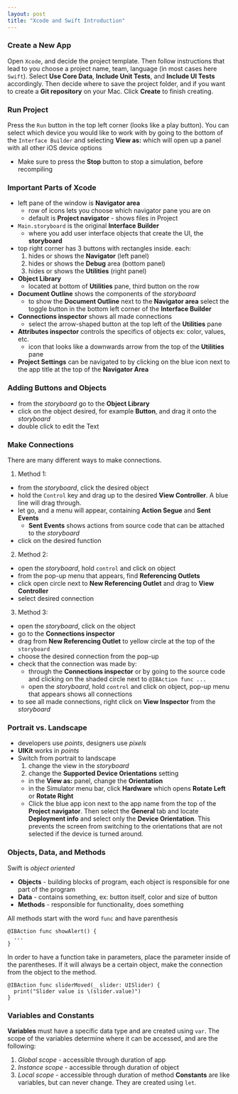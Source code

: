 ```yaml
---
layout: post
title: "Xcode and Swift Introduction"
---
```

### Create a New App
Open `Xcode`, and decide the project template. Then follow instructions that lead to you choose
a project name, team, language (in most cases here `Swift`).  Select **Use Core Data**, **Include Unit Tests**,
and **Include UI Tests** accordingly. Then decide where to save the project folder, and if you want to create
a **Git repository** on your Mac. Click **Create** to finish creating.

### Run Project
Press the `Run` button in the top left corner (looks like a play button).
You can select which device you would like to work with by going to the bottom of the `Interface Builder`
and selecting **View as:** which will open up a panel with all other iOS device options
  * Make sure to press the **Stop** button to stop a simulation, before recompiling

### Important Parts of Xcode
* left pane of the window is **Navigator area**
  * row of icons lets you choose which navigator pane you are on
  * default is **Project navigator** - shows files in Project
* `Main.storyboard` is the original **Interface Builder**
  * where you add user interface objects that create the UI, the **storyboard**
* top right corner has 3 buttons with rectangles inside. each:
  1. hides or shows the **Navigator** (left panel)
  2. hides or shows the **Debug** area (bottom panel)
  3. hides or shows the **Utilities** (right panel)
* **Object Library**
  * located at bottom of **Utilities** pane, third button on the row
* **Document Outline** shows the components of the *storyboard*
  * to show the **Document Outline** next to the **Navigator area** select the toggle button in the bottom left
  corner of the **Interface Builder**
* **Connections inspector** shows all made connections
  * select the arrow-shaped button at the top left of the **Utilities** pane
* **Attributes inspector** controls the specifics of objects ex: color, values, etc.
  * icon that looks like a downwards arrow from the top of the **Utilities** pane
* **Project Settings** can be navigated to by clicking on the blue icon next to the app title at
the top of the **Navigator Area**

### Adding Buttons and Objects
* from the *storyboard* go to the **Object Library**
* click on the object desired, for example **Button**, and drag it onto the *storyboard*
* double click to edit the Text

### Make Connections
There are many different ways to make connections.
1. Method 1:
  * from the *storyboard*, click the desired object
  * hold the `Control` key and drag up to the desired **View Controller**. A blue line will drag through.
  * let go, and a menu will appear, containing **Action Segue** and **Sent Events**
      * **Sent Events** shows actions from source code that can be attached to the *storyboard*
  * click on the desired function
2. Method 2:
  * open the *storyboard*, hold `control` and click on object
  * from the pop-up menu that appears, find **Referencing Outlets**
  * click open circle next to **New Referencing Outlet** and drag to **View Controller**
  * select desired connection
3. Method 3:
  * open the *storyboard*, click on the object
  * go to the **Connections inspector**
  * drag from **New Referencing Outlet** to yellow circle at the top of the `storyboard`
  * choose the desired connection from the pop-up
* check that the connection was made by:
  * through the **Connections inspector** or by going to the source code and
  clicking on the shaded circle next to `@IBAction func ...`
  * open the *storyboard*, hold `control` and click on object, pop-up menu that appears shows all connections
* to see all made connections, right click on **View Inspector** from the *storyboard*

### Portrait vs. Landscape
* developers use *points*, designers use *pixels*
* **UIKit** works in *points*
* Switch from portrait to landscape
  1. change the view in the *storyboard*
  2. change the **Supported Device Orientations** setting
    * in the **View as:** panel, change the **Orientation**
    * in the Simulator menu bar, click **Hardware** which opens **Rotate Left** or **Rotate Right**
    * Click the blue app icon next to the app name from the top of the **Project navigator**.  Then select
    the **General** tab and locate **Deployment info** and select only the **Device Orientation**.  This prevents
    the screen from switching to the orientations that are not selected if the device is turned around.

### Objects, Data, and Methods
Swift is *object oriented*
* **Objects** - building blocks of program, each object is responsible for one part of the program
* **Data** - contains something, ex: button itself, color and size of button
* **Methods** - responsible for functionality, does something

All methods start with the word `func` and have parenthesis
```
@IBAction func showAlert() {
  ...
}
```
In order to have a function take in parameters, place the parameter inside of the parentheses.  If it will
always be a certain object, make the connection from the object to the method.
```
@IBAction func sliderMoved(_ slider: UISlider) {
  print("Slider value is \(slider.value)")
}
```

### Variables and Constants
**Variables** must have a specific data type and are created using `var`.
The scope of the variables determine where it can be accessed, and are the following:
  1. *Global scope* - accessible through  duration of app
  2. *Instance scope* - accessible through duration of object
  3. *Local scope* - accessible through duration of method
**Constants** are like variables, but can never change. They are created using `let`.
